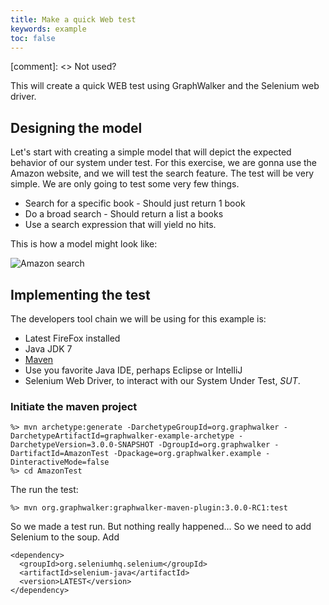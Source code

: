 ```yaml
---
title: Make a quick Web test
keywords: example
toc: false
---
```

[comment]: <> Not used?

This will create a quick WEB test using GraphWalker and the Selenium web driver.


## Designing the model

Let's start with creating a simple model that will depict the expected behavior of our system under test. For this exercise, we are gonna use the Amazon website, and we will test the search feature. The test will be very simple. We are only going to test some very few things.

 * Search for a specific book - Should just return 1 book
 * Do a broad search - Should return a list a books
 * Use a search expression that will yield no hits.

This is how a model might look like:

<img src="/content/images/AmazonSearch.png" alt="Amazon search">


## Implementing the test

The developers tool chain we will be using for this example is:

 * Latest FireFox installed
 * Java JDK 7
 * [Maven](http://lmgtfy.com/?q=how+to+install+maven)
 * Use you favorite Java IDE, perhaps Eclipse or IntelliJ
 * Selenium Web Driver, to interact with our System Under Test, *SUT*.

### Initiate the maven project

~~~
%> mvn archetype:generate -DarchetypeGroupId=org.graphwalker -DarchetypeArtifactId=graphwalker-example-archetype -DarchetypeVersion=3.0.0-SNAPSHOT -DgroupId=org.graphwalker -DartifactId=AmazonTest -Dpackage=org.graphwalker.example -DinteractiveMode=false
%> cd AmazonTest
~~~

The run the test:
~~~
%> mvn org.graphwalker:graphwalker-maven-plugin:3.0.0-RC1:test
~~~

So we made a test run. But nothing really happened... So we need to add Selenium to the soup. Add
~~~
<dependency>
  <groupId>org.seleniumhq.selenium</groupId>
  <artifactId>selenium-java</artifactId>
  <version>LATEST</version>
</dependency>
~~~


